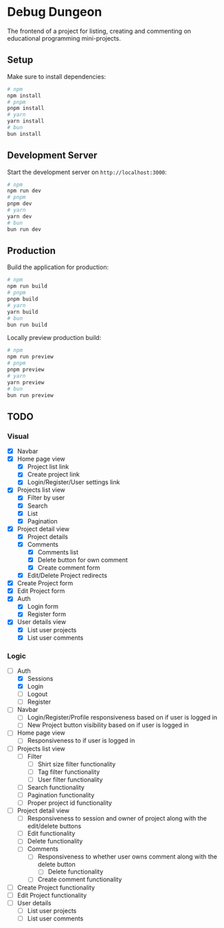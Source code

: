 # Debug Dungeon

The frontend of a project for listing, creating and commenting on educational programming mini-projects.

## Setup
Make sure to install dependencies:
```bash
# npm
npm install
# pnpm
pnpm install
# yarn
yarn install
# bun
bun install
```
## Development Server
Start the development server on `http://localhost:3000`:
```bash
# npm
npm run dev
# pnpm
pnpm dev
# yarn
yarn dev
# bun
bun run dev
```
## Production
Build the application for production:
```bash
# npm
npm run build
# pnpm
pnpm build
# yarn
yarn build
# bun
bun run build
```
Locally preview production build:
```bash
# npm
npm run preview
# pnpm
pnpm preview
# yarn
yarn preview
# bun
bun run preview
```

## TODO
### Visual
- [x] Navbar
- [x] Home page view
    - [x] Project list link
    - [x] Create project link
    - [x] Login/Register/User settings link
- [x] Projects list view
    - [x] Filter by user
    - [x] Search
    - [x] List
    - [x] Pagination
- [x] Project detail view
    - [x] Project details
    - [x] Comments
        - [x] Comments list
        - [x] Delete button for own comment
        - [x] Create comment form
    - [x] Edit/Delete Project redirects
- [x] Create Project form
- [x] Edit Project form
- [x] Auth
    - [x] Login form
    - [x] Register form
- [x] User details view
    - [x] List user projects
    - [x] List user comments
### Logic
- [ ] Auth
  - [x] Sessions
  - [x] Login
  - [ ] Logout
  - [ ] Register
- [ ] Navbar
  - [ ] Login/Register/Profile responsiveness based on if user is logged in
  - [ ] New Project button visibility based on if user is logged in
- [ ] Home page view
  - [ ] Responsiveness to if user is logged in
- [ ] Projects list view
  - [ ] Filter
    - [ ] Shirt size filter functionality
    - [ ] Tag filter functionality
    - [ ] User filter functionality
  - [ ] Search functionality
  - [ ] Pagination functionality
  - [ ] Proper project id functionality
- [ ] Project detail view
  - [ ] Responsiveness to session and owner of project along with the edit/delete buttons
  - [ ] Edit functionality
  - [ ] Delete functionality
  - [ ] Comments
    - [ ] Responsiveness to whether user owns comment along with the delete button
      - [ ] Delete functionality
    - [ ] Create comment functionality
- [ ] Create Project functionality
- [ ] Edit Project functionality
- [ ] User details
  - [ ] List user projects
  - [ ] List user comments
